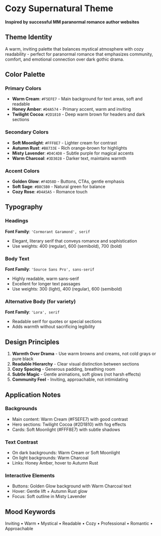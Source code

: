 # Cozy Supernatural Theme
**Inspired by successful MM paranormal romance author websites**

## Theme Identity
A warm, inviting palette that balances mystical atmosphere with cozy readability - perfect for paranormal romance that emphasizes community, comfort, and emotional connection over dark gothic drama.

## Color Palette

### Primary Colors
- **Warm Cream**: `#F5EFE7` - Main background for text areas, soft and readable
- **Honey Amber**: `#D4A574` - Primary accent, warm and inviting
- **Twilight Cocoa**: `#2D1810` - Deep warm brown for headers and dark sections

### Secondary Colors  
- **Soft Moonlight**: `#FFF8E7` - Lighter cream for contrast
- **Autumn Rust**: `#B8733E` - Rich orange-brown for highlights
- **Misty Lavender**: `#D4C4D8` - Subtle purple for magical accents
- **Warm Charcoal**: `#3D3028` - Darker text, maintains warmth

### Accent Colors
- **Golden Glow**: `#F4D58D` - Buttons, CTAs, gentle emphasis
- **Soft Sage**: `#B8C5B0` - Natural green for balance
- **Cozy Rose**: `#D4A5A5` - Romance touch

## Typography

### Headings
**Font Family**: `'Cormorant Garamond', serif`
- Elegant, literary serif that conveys romance and sophistication
- Use weights: 400 (regular), 600 (semibold), 700 (bold)

### Body Text
**Font Family**: `'Source Sans Pro', sans-serif`
- Highly readable, warm sans-serif
- Excellent for longer text passages
- Use weights: 300 (light), 400 (regular), 600 (semibold)

### Alternative Body (for variety)
**Font Family**: `'Lora', serif`
- Readable serif for quotes or special sections
- Adds warmth without sacrificing legibility

## Design Principles

1. **Warmth Over Drama** - Use warm browns and creams, not cold grays or pure black
2. **Readable Hierarchy** - Clear visual distinction between sections
3. **Cozy Spacing** - Generous padding, breathing room
4. **Subtle Magic** - Gentle animations, soft glows (not harsh effects)
5. **Community Feel** - Inviting, approachable, not intimidating

## Application Notes

### Backgrounds
- Main content: Warm Cream (#F5EFE7) with good contrast
- Hero sections: Twilight Cocoa (#2D1810) with fog effects
- Cards: Soft Moonlight (#FFF8E7) with subtle shadows

### Text Contrast
- On dark backgrounds: Warm Cream or Soft Moonlight
- On light backgrounds: Warm Charcoal
- Links: Honey Amber, hover to Autumn Rust

### Interactive Elements
- Buttons: Golden Glow background with Warm Charcoal text
- Hover: Gentle lift + Autumn Rust glow
- Focus: Soft outline in Misty Lavender

## Mood Keywords
Inviting • Warm • Mystical • Readable • Cozy • Professional • Romantic • Approachable

